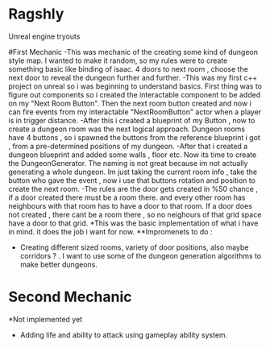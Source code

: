 # Ragshly
Unreal engine tryouts


#First Mechanic
-This was mechanic of the creating some kind of dungeon style map. I wanted to make it random, so my rules were to create something basic like binding of isaac. 4 doors to next room , choose the next door to reveal the dungeon further and further.
-This was my first c++ project on unreal so i was beginning to understand basics. First thing was to figure out components so i created the interactable component to be added on my "Next Room Button". Then the next room button created and now i can fire events from my interactable "NextRoomButton" actor when a player is in trigger distance.
-After this i created a blueprint of my Button , now to create a dungeon room was the next logical approach. Dungeon rooms have 4 buttons , so i spawned the buttons from the reference blueprint i got , from a pre-determined positions of my dungeon.
-After that i created a dungeon blueprint and added some walls , floor etc. Now its time to create the DungeonGenerator. The naming is not great because im not actually generating a whole dungeon. Im just taking the current room info , take the button who gave the event , now i use that buttons rotation and position to create the next room.
-The rules are the door gets created in %50 chance , if a door created there must be a room there. and every other room has neighbours with that room has to have a door to that room. If a door does not created , there cant be a room there , so no neighours of that grid space have a door to that grid.
*This was the basic implementation of what i have in mind. it does the job i want for now.
**Impromenets to do :
- Creating different sized rooms, variety of door positions, also maybe corridors ? . I want to use some of the dungeon generation algorithms to make better dungeons.
# Second Mechanic
*Not implemented yet
 - Adding life and ability to attack using gameplay ability system.
